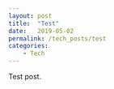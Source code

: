 ```yaml
---
layout: post
title:  "Test"
date:   2019-05-02
permalink: /tech_posts/test
categories: 
    - Tech
---
```

Test post.